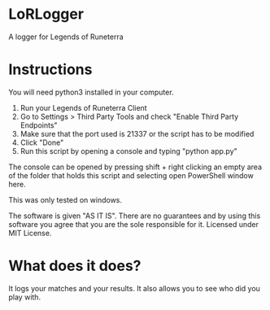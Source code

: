 # LoRLogger
A logger for Legends of Runeterra

# Instructions

You will need python3 installed in your computer.

1. Run your Legends of Runeterra Client
2. Go to Settings > Third Party Tools and check "Enable Third Party Endpoints"
3. Make sure that the port used is 21337 or the script has to be modified
4. Click "Done"
5. Run this script by opening a console and typing "python app.py"

The console can be opened by pressing shift + right clicking an empty area of the folder that holds this script and selecting open PowerShell window here.

This was only tested on windows.

The software is given "AS IT IS". There are no guarantees and by using this software you agree that you are the sole responsible for it.
Licensed under MIT License.

# What does it does?

It logs your matches and your results. It also allows you to see who did you play with.

